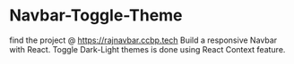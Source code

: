 # Navbar-Toggle-Theme

find the project @ https://rajnavbar.ccbp.tech
Build a responsive Navbar with React.
Toggle Dark-Light themes is done using React Context feature.
